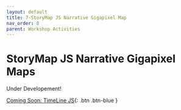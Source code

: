 ```yaml
---
layout: default
title: 7-StoryMap JS Narrative Gigapixel Map
nav_order: 8
parent: Workshop Activities
---
```

# StoryMap JS Narrative Gigapixel Maps
Under Developement!<br>

[Coming Soon: TimeLine JS](timeline-js.html){: .btn .btn-blue }
